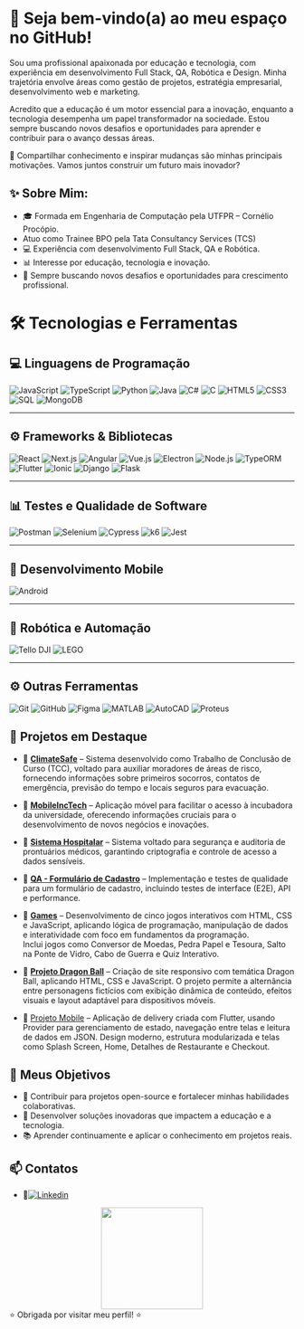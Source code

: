 # 👋 Seja bem-vindo(a) ao meu espaço no GitHub!

Sou uma profissional apaixonada por educação e tecnologia, com experiência em desenvolvimento Full Stack, QA, Robótica e Design. Minha trajetória envolve áreas como gestão de projetos, estratégia empresarial, desenvolvimento web e marketing.

Acredito que a educação é um motor essencial para a inovação, enquanto a tecnologia desempenha um papel transformador na sociedade. Estou sempre buscando novos desafios e oportunidades para aprender e contribuir para o avanço dessas áreas.

🚀 Compartilhar conhecimento e inspirar mudanças são minhas principais motivações. Vamos juntos construir um futuro mais inovador?

## ✨ Sobre Mim:
- 🎓 Formada em Engenharia de Computação pela UTFPR – Cornélio Procópio.
-  Atuo como Trainee BPO pela Tata Consultancy Services (TCS)
- 💻 Experiência com desenvolvimento Full Stack, QA e Robótica.
- 📊 Interesse por educação, tecnologia e inovação.
- 🚀 Sempre buscando novos desafios e oportunidades para crescimento profissional.

# 🛠️ Tecnologias e Ferramentas

## 💻 Linguagens de Programação
![JavaScript](https://img.shields.io/badge/-JavaScript-F7DF1E?style=for-the-badge&logo=javascript&logoColor=000)
![TypeScript](https://img.shields.io/badge/-TypeScript-3178C6?style=for-the-badge&logo=typescript&logoColor=fff)
![Python](https://img.shields.io/badge/-Python-3776AB?style=for-the-badge&logo=python&logoColor=fff)
![Java](https://img.shields.io/badge/-Java-007396?style=for-the-badge&logo=java&logoColor=fff)
![C#](https://img.shields.io/badge/-C%23-239120?style=for-the-badge&logo=c-sharp&logoColor=fff)
![C](https://img.shields.io/badge/-C-A8B9CC?style=for-the-badge&logo=c&logoColor=000)
![HTML5](https://img.shields.io/badge/-HTML5-E34F26?style=for-the-badge&logo=html5&logoColor=fff)
![CSS3](https://img.shields.io/badge/-CSS3-1572B6?style=for-the-badge&logo=css3&logoColor=fff)
![SQL](https://img.shields.io/badge/-SQL-4479A1?style=for-the-badge&logo=mysql&logoColor=fff)
![MongoDB](https://img.shields.io/badge/-MongoDB-47A248?style=for-the-badge&logo=mongodb&logoColor=fff)

---

## ⚙️ Frameworks & Bibliotecas
![React](https://img.shields.io/badge/-React-61DAFB?style=for-the-badge&logo=react&logoColor=000)
![Next.js](https://img.shields.io/badge/-Next.js-000000?style=for-the-badge&logo=nextdotjs&logoColor=fff)
![Angular](https://img.shields.io/badge/-Angular-DD0031?style=for-the-badge&logo=angular&logoColor=fff)
![Vue.js](https://img.shields.io/badge/-Vue.js-4FC08D?style=for-the-badge&logo=vuedotjs&logoColor=fff)
![Electron](https://img.shields.io/badge/-Electron-47848F?style=for-the-badge&logo=electron&logoColor=fff)
![Node.js](https://img.shields.io/badge/-Node.js-339933?style=for-the-badge&logo=nodedotjs&logoColor=fff)
![TypeORM](https://img.shields.io/badge/-TypeORM-FBF6F0?style=for-the-badge&logo=typeorm&logoColor=000)
![Flutter](https://img.shields.io/badge/-Flutter-02569B?style=for-the-badge&logo=flutter&logoColor=fff)
![Ionic](https://img.shields.io/badge/-Ionic-3880FF?style=for-the-badge&logo=ionic&logoColor=fff)
![Django](https://img.shields.io/badge/-Django-092E20?style=for-the-badge&logo=django&logoColor=fff)
![Flask](https://img.shields.io/badge/-Flask-000000?style=for-the-badge&logo=flask&logoColor=fff)

---

## 📊 Testes e Qualidade de Software
![Postman](https://img.shields.io/badge/-Postman-FF6C37?style=for-the-badge&logo=postman&logoColor=fff)
![Selenium](https://img.shields.io/badge/-Selenium-43B02A?style=for-the-badge&logo=selenium&logoColor=fff)
![Cypress](https://img.shields.io/badge/-Cypress-17202C?style=for-the-badge&logo=cypress&logoColor=fff)
![k6](https://img.shields.io/badge/-k6-7D64FF?style=for-the-badge&logo=k6&logoColor=fff)
![Jest](https://img.shields.io/badge/-Jest-C21325?style=for-the-badge&logo=jest&logoColor=fff)

---

## 📱 Desenvolvimento Mobile
![Android](https://img.shields.io/badge/-Android-3DDC84?style=for-the-badge&logo=android&logoColor=fff)

---

## 🤖 Robótica e Automação
![Tello DJI](https://img.shields.io/badge/-Tello%20DJI-000000?style=for-the-badge&logo=dji&logoColor=fff)
![LEGO](https://img.shields.io/badge/-LEGO-F7D117?style=for-the-badge&logo=lego&logoColor=000)

---

## ⚙️ Outras Ferramentas
![Git](https://img.shields.io/badge/-Git-F05032?style=for-the-badge&logo=git&logoColor=fff)
![GitHub](https://img.shields.io/badge/-GitHub-181717?style=for-the-badge&logo=github&logoColor=fff)
![Figma](https://img.shields.io/badge/-Figma-F24E1E?style=for-the-badge&logo=figma&logoColor=fff)
![MATLAB](https://img.shields.io/badge/-MATLAB-0076A8?style=for-the-badge&logo=mathworks&logoColor=fff)
![AutoCAD](https://img.shields.io/badge/-AutoCAD-E1222B?style=for-the-badge&logo=autodesk&logoColor=fff)
![Proteus](https://img.shields.io/badge/-Proteus-1A1A1A?style=for-the-badge&logoColor=fff)


## 🚀 Projetos em Destaque
- 📌 **[ClimateSafe](https://github.com/GabrielaBueno/ClimateSafe)** – Sistema desenvolvido como Trabalho de Conclusão de Curso (TCC), voltado para auxiliar moradores de áreas de risco, fornecendo informações sobre primeiros socorros, contatos de emergência, previsão do tempo e locais seguros para evacuação.

- 📌 **[MobileIncTech](https://github.com/GabrielaBueno/IncTech)** – Aplicação móvel para facilitar o acesso à incubadora da universidade, oferecendo informações cruciais para o desenvolvimento de novos negócios e inovações.

- 📌 **[Sistema Hospitalar](https://github.com/GabrielaBueno/Sistema-Hospitalar)** – Sistema voltado para segurança e auditoria de prontuários médicos, garantindo criptografia e controle de acesso a dados sensíveis.

- 📌 **[QA - Formulário de Cadastro](https://github.com/GabrielaBueno/QA-Formulario-de-Cadastro)** – Implementação e testes de qualidade para um formulário de cadastro, incluindo testes de interface (E2E), API e performance.

- 📌 **[Games](https://github.com/GabrielaBueno/Games)** – Desenvolvimento de cinco jogos interativos com HTML, CSS e JavaScript, aplicando lógica de programação, manipulação de dados e interatividade com foco em fundamentos da programação.  
Inclui jogos como Conversor de Moedas, Pedra Papel e Tesoura, Salto na Ponte de Vidro, Cabo de Guerra e Quiz Interativo.

- 📌 **[Projeto Dragon Ball](https://github.com/GabrielaBueno/Dragon-Ball)** – Criação de site responsivo com temática Dragon Ball, aplicando HTML, CSS e JavaScript. O projeto permite a alternância entre personagens fictícios com exibição dinâmica de conteúdo, efeitos visuais e layout adaptável para dispositivos móveis.
- 📌 [Projeto Mobile](https://github.com/GabrielaBueno/Mobile) – Aplicação de delivery criada com Flutter, usando Provider para gerenciamento de estado, navegação entre telas e leitura de dados em JSON.
Design moderno, estrutura modularizada e telas como Splash Screen, Home, Detalhes de Restaurante e Checkout.

## 🎯 Meus Objetivos
- 🌟 Contribuir para projetos open-source e fortalecer minhas habilidades colaborativas.
- 🚀 Desenvolver soluções inovadoras que impactem a educação e a tecnologia.
- 📚 Aprender continuamente e aplicar o conhecimento em projetos reais.

## 📫 Contatos
- 📌[![Linkedin](https://img.shields.io/badge/LinkedIn-0077B5?style=for-the-badge&logo=linkedin&logoColor=white)](https://www.linkedin.com/in/gabrielabueno-/)

<div align="center">
  <a href="https://github.com/GabrielaBueno">
    <img height="180em" src="https://github-readme-stats.vercel.app/api/top-langs/?username=GabrielaBueno&layout=compact&theme=chartreuse-dark"/>
  </a>
</div>
⭐ Obrigada por visitar meu perfil! ⭐


